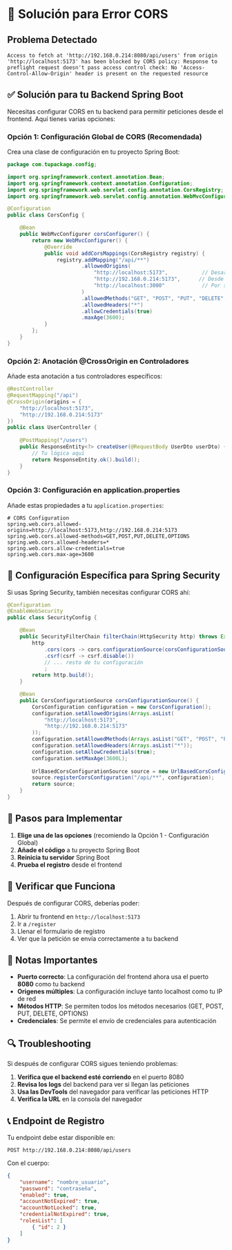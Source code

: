 # 🚨 Solución para Error CORS

## Problema Detectado
```
Access to fetch at 'http://192.168.0.214:8080/api/users' from origin 'http://localhost:5173' has been blocked by CORS policy: Response to preflight request doesn't pass access control check: No 'Access-Control-Allow-Origin' header is present on the requested resource
```

## ✅ Solución para tu Backend Spring Boot

Necesitas configurar CORS en tu backend para permitir peticiones desde el frontend. Aquí tienes varias opciones:

### Opción 1: Configuración Global de CORS (Recomendada)

Crea una clase de configuración en tu proyecto Spring Boot:

```java
package com.tupackage.config;

import org.springframework.context.annotation.Bean;
import org.springframework.context.annotation.Configuration;
import org.springframework.web.servlet.config.annotation.CorsRegistry;
import org.springframework.web.servlet.config.annotation.WebMvcConfigurer;

@Configuration
public class CorsConfig {

    @Bean
    public WebMvcConfigurer corsConfigurer() {
        return new WebMvcConfigurer() {
            @Override
            public void addCorsMappings(CorsRegistry registry) {
                registry.addMapping("/api/**")
                        .allowedOrigins(
                            "http://localhost:5173",           // Desarrollo local
                            "http://192.168.0.214:5173",      // Desde otras máquinas en la red
                            "http://localhost:3000"            // Por si cambias el puerto
                        )
                        .allowedMethods("GET", "POST", "PUT", "DELETE", "OPTIONS")
                        .allowedHeaders("*")
                        .allowCredentials(true)
                        .maxAge(3600);
            }
        };
    }
}
```

### Opción 2: Anotación @CrossOrigin en Controladores

Añade esta anotación a tus controladores específicos:

```java
@RestController
@RequestMapping("/api")
@CrossOrigin(origins = {
    "http://localhost:5173",
    "http://192.168.0.214:5173"
})
public class UserController {
    
    @PostMapping("/users")
    public ResponseEntity<?> createUser(@RequestBody UserDto userDto) {
        // Tu lógica aquí
        return ResponseEntity.ok().build();
    }
}
```

### Opción 3: Configuración en application.properties

Añade estas propiedades a tu `application.properties`:

```properties
# CORS Configuration
spring.web.cors.allowed-origins=http://localhost:5173,http://192.168.0.214:5173
spring.web.cors.allowed-methods=GET,POST,PUT,DELETE,OPTIONS
spring.web.cors.allowed-headers=*
spring.web.cors.allow-credentials=true
spring.web.cors.max-age=3600
```

## 🔧 Configuración Específica para Spring Security

Si usas Spring Security, también necesitas configurar CORS ahí:

```java
@Configuration
@EnableWebSecurity
public class SecurityConfig {

    @Bean
    public SecurityFilterChain filterChain(HttpSecurity http) throws Exception {
        http
            .cors(cors -> cors.configurationSource(corsConfigurationSource()))
            .csrf(csrf -> csrf.disable())
            // ... resto de tu configuración
            ;
        return http.build();
    }

    @Bean
    public CorsConfigurationSource corsConfigurationSource() {
        CorsConfiguration configuration = new CorsConfiguration();
        configuration.setAllowedOrigins(Arrays.asList(
            "http://localhost:5173",
            "http://192.168.0.214:5173"
        ));
        configuration.setAllowedMethods(Arrays.asList("GET", "POST", "PUT", "DELETE", "OPTIONS"));
        configuration.setAllowedHeaders(Arrays.asList("*"));
        configuration.setAllowCredentials(true);
        configuration.setMaxAge(3600L);
        
        UrlBasedCorsConfigurationSource source = new UrlBasedCorsConfigurationSource();
        source.registerCorsConfiguration("/api/**", configuration);
        return source;
    }
}
```

## 🚀 Pasos para Implementar

1. **Elige una de las opciones** (recomiendo la Opción 1 - Configuración Global)
2. **Añade el código** a tu proyecto Spring Boot
3. **Reinicia tu servidor** Spring Boot
4. **Prueba el registro** desde el frontend

## 🧪 Verificar que Funciona

Después de configurar CORS, deberías poder:

1. Abrir tu frontend en `http://localhost:5173`
2. Ir a `/register`
3. Llenar el formulario de registro
4. Ver que la petición se envía correctamente a tu backend

## 📝 Notas Importantes

- **Puerto correcto**: La configuración del frontend ahora usa el puerto **8080** como tu backend
- **Origenes múltiples**: La configuración incluye tanto localhost como tu IP de red
- **Métodos HTTP**: Se permiten todos los métodos necesarios (GET, POST, PUT, DELETE, OPTIONS)
- **Credenciales**: Se permite el envío de credenciales para autenticación

## 🔍 Troubleshooting

Si después de configurar CORS sigues teniendo problemas:

1. **Verifica que el backend esté corriendo** en el puerto 8080
2. **Revisa los logs** del backend para ver si llegan las peticiones
3. **Usa las DevTools** del navegador para verificar las peticiones HTTP
4. **Verifica la URL** en la consola del navegador

## 📞 Endpoint de Registro

Tu endpoint debe estar disponible en:
```
POST http://192.168.0.214:8080/api/users
```

Con el cuerpo:
```json
{
    "username": "nombre_usuario",
    "password": "contraseña",
    "enabled": true,
    "accountNotExpired": true,
    "accountNotLocked": true,
    "credentialNotExpired": true,
    "rolesList": [
        { "id": 2 }
    ]
}
```
